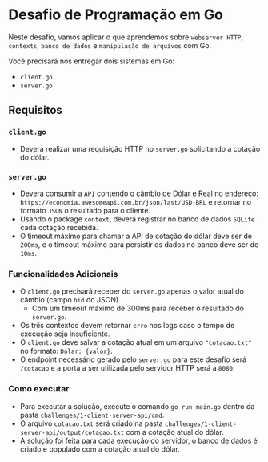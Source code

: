# Desafio de Programação em Go

Neste desafio, vamos aplicar o que aprendemos sobre `webserver HTTP`, `contexts`, `banco de dados`
e `manipulação de arquivos` com Go.

Você precisará nos entregar dois sistemas em Go:

- `client.go`
- `server.go`

## Requisitos

### `client.go`

- Deverá realizar uma requisição HTTP no `server.go` solicitando a cotação do dólar.

### `server.go`

- Deverá consumir a `API` contendo o câmbio de Dólar e Real no
  endereço: `https://economia.awesomeapi.com.br/json/last/USD-BRL` e retornar no formato `JSON` o resultado para o
  cliente.
- Usando o package `context`, deverá registrar no banco de dados `SQLite` cada cotação recebida.
- O timeout máximo para chamar a API de cotação do dólar deve ser de `200ms`, e o timeout máximo para persistir os dados
  no banco deve ser de `10ms`.

### Funcionalidades Adicionais

- O `client.go` precisará receber do `server.go` apenas o valor atual do câmbio (campo `bid` do JSON).
    - Com um timeout máximo de 300ms para receber o resultado do `server.go`.
- Os três contextos devem retornar `erro` nos logs caso o tempo de execução seja insuficiente.
- O `client.go` deve salvar a cotação atual em um arquivo `"cotacao.txt"` no formato: `Dólar: {valor}`.
- O endpoint necessário gerado pelo `server.go` para este desafio será `/cotacao` e a porta a ser utilizada pelo
  servidor HTTP será a `8080`.

### Como executar

- Para executar a solução, execute o comando `go run main.go` dentro da pasta `challenges/1-client-server-api/cmd`.
- O arquivo `cotacao.txt` será criado na pasta `challenges/1-client-server-api/output/cotacao.txt` com a cotação atual
  do dólar.
- A solução foi feita para cada execução do servidor, o banco de dados é criado e populado com a cotação atual do dólar.
